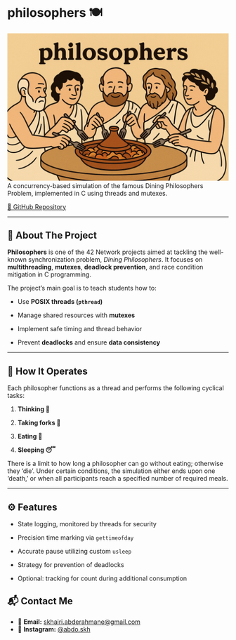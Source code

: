 # philosophers 🍽️

![Preview](https://github.com/abdo-skhairi/philoshophers/blob/main/Pholosophers.png)
A concurrency-based simulation of the famous Dining Philosophers Problem, implemented in C using threads and mutexes.

[🔗 GitHub Repository](https://github.com/abdo-skhairi/philoshophers.git)

---

## 🧠 About The Project

**Philosophers** is one of the 42 Network projects aimed at tackling the well-known synchronization problem, *Dining Philosophers*. It focuses on **multithreading**, **mutexes**, **deadlock prevention**, and race condition mitigation in C programming.  

The project’s main goal is to teach students how to:  

* Use **POSIX threads (`pthread`)**

* Manage shared resources with **mutexes**

* Implement safe timing and thread behavior 

* Prevent **deadlocks** and ensure **data consistency**

---

## 🧪 How It Operates

Each philosopher functions as a thread and performs the following cyclical tasks:

1. **Thinking 🤔**
  
2. **Taking forks 🍴**
  
3. **Eating 🍝**
  
4. **Sleeping 😴**   

There is a limit to how long a philosopher can go without eating; otherwise they ‘die’. Under certain conditions, the simulation either ends upon one ‘death,’ or when all participants reach a specified number of required meals.

---

## ⚙️ Features  

* State logging, monitored by threads for security

* Precision time marking via `gettimeofday`

* Accurate pause utilizing custom `usleep`

* Strategy for prevention of deadlocks

* Optional: tracking for count during additional consumption

## 📬 Contact Me

- 📧 **Email:** skhairi.abderahmane@gmail.com  
- 📸 **Instagram:** [@abdo.skh](https://instagram.com/abdo.skh)
